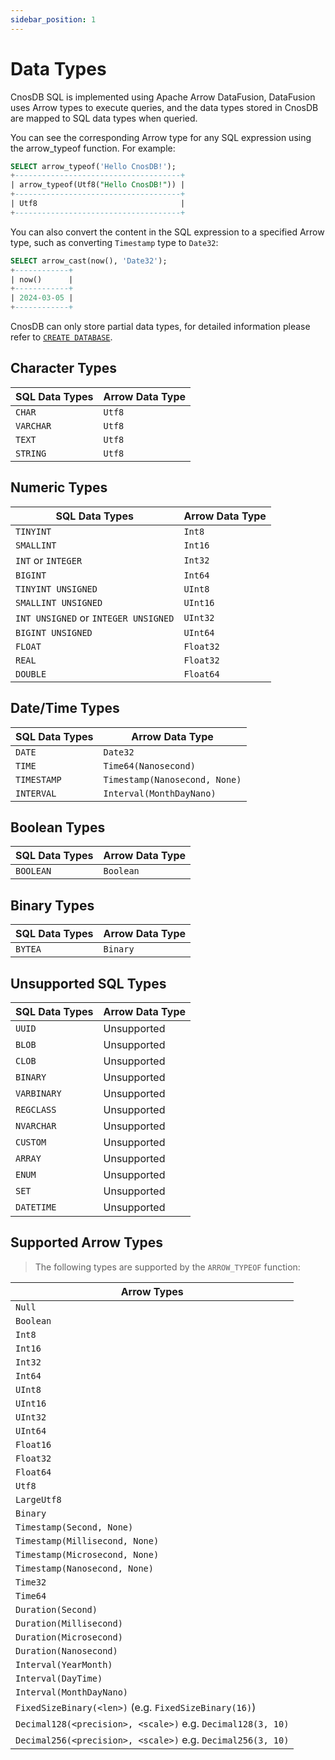 ```yaml
---
sidebar_position: 1
---
```


# Data Types

CnosDB SQL is implemented using Apache Arrow DataFusion, DataFusion uses Arrow types to execute queries, and the data types stored in CnosDB are mapped to SQL data types when queried.

You can see the corresponding Arrow type for any SQL expression using the arrow_typeof function. For example:

```sql {1}
SELECT arrow_typeof('Hello CnosDB!');
+-------------------------------------+
| arrow_typeof(Utf8("Hello CnosDB!")) |
+-------------------------------------+
| Utf8                                |
+-------------------------------------+
```

You can also convert the content in the SQL expression to a specified Arrow type, such as converting `Timestamp` type to `Date32`:

```sql {1}
SELECT arrow_cast(now(), 'Date32');
+------------+
| now()      |
+------------+
| 2024-03-05 |
+------------+
```

CnosDB can only store partial data types, for detailed information please refer to [`CREATE DATABASE`](ddl#create-database).

## Character Types

| SQL Data Types | Arrow Data Type |
| -------------- | --------------- |
| `CHAR`         | `Utf8`          |
| `VARCHAR`      | `Utf8`          |
| `TEXT`         | `Utf8`          |
| `STRING`       | `Utf8`          |

## Numeric Types

| SQL Data Types                       | Arrow Data Type |
| ------------------------------------ | --------------- |
| `TINYINT`                            | `Int8`          |
| `SMALLINT`                           | `Int16`         |
| `INT` or `INTEGER`                   | `Int32`         |
| `BIGINT`                             | `Int64`         |
| `TINYINT UNSIGNED`                   | `UInt8`         |
| `SMALLINT UNSIGNED`                  | `UInt16`        |
| `INT UNSIGNED` or `INTEGER UNSIGNED` | `UInt32`        |
| `BIGINT UNSIGNED`                    | `UInt64`        |
| `FLOAT`                              | `Float32`       |
| `REAL`                               | `Float32`       |
| `DOUBLE`                             | `Float64`       |

## Date/Time Types

| SQL Data Types | Arrow Data Type               |
| -------------- | ----------------------------- |
| `DATE`         | `Date32`                      |
| `TIME`         | `Time64(Nanosecond)`          |
| `TIMESTAMP`    | `Timestamp(Nanosecond, None)` |
| `INTERVAL`     | `Interval(MonthDayNano)`      |

## Boolean Types

| SQL Data Types | Arrow Data Type |
| -------------- | --------------- |
| `BOOLEAN`      | `Boolean`       |

## Binary Types

| SQL Data Types | Arrow Data Type |
| -------------- | --------------- |
| `BYTEA`        | `Binary`        |

## Unsupported SQL Types

| SQL Data Types | Arrow Data Type |
| -------------- | --------------- |
| `UUID`         | Unsupported     |
| `BLOB`         | Unsupported     |
| `CLOB`         | Unsupported     |
| `BINARY`       | Unsupported     |
| `VARBINARY`    | Unsupported     |
| `REGCLASS`     | Unsupported     |
| `NVARCHAR`     | Unsupported     |
| `CUSTOM`       | Unsupported     |
| `ARRAY`        | Unsupported     |
| `ENUM`         | Unsupported     |
| `SET`          | Unsupported     |
| `DATETIME`     | Unsupported     |

## Supported Arrow Types

> The following types are supported by the `ARROW_TYPEOF` function:

| Arrow Types                                                                                              |
| -------------------------------------------------------------------------------------------------------- |
| `Null`                                                                                                   |
| `Boolean`                                                                                                |
| `Int8`                                                                                                   |
| `Int16`                                                                                                  |
| `Int32`                                                                                                  |
| `Int64`                                                                                                  |
| `UInt8`                                                                                                  |
| `UInt16`                                                                                                 |
| `UInt32`                                                                                                 |
| `UInt64`                                                                                                 |
| `Float16`                                                                                                |
| `Float32`                                                                                                |
| `Float64`                                                                                                |
| `Utf8`                                                                                                   |
| `LargeUtf8`                                                                                              |
| `Binary`                                                                                                 |
| `Timestamp(Second, None)`                                                                                |
| `Timestamp(Millisecond, None)`                                                                           |
| `Timestamp(Microsecond, None)`                                                                           |
| `Timestamp(Nanosecond, None)`                                                                            |
| `Time32`                                                                                                 |
| `Time64`                                                                                                 |
| `Duration(Second)`                                                                                       |
| `Duration(Millisecond)`                                                                                  |
| `Duration(Microsecond)`                                                                                  |
| `Duration(Nanosecond)`                                                                                   |
| `Interval(YearMonth)`                                                                                    |
| `Interval(DayTime)`                                                                                      |
| `Interval(MonthDayNano)`                                                                                 |
| `FixedSizeBinary(<len>)` (e.g. `FixedSizeBinary(16)`) |
| `Decimal128(<precision>, <scale>)` e.g. `Decimal128(3, 10)`              |
| `Decimal256(<precision>, <scale>)` e.g. `Decimal256(3, 10)`              |
